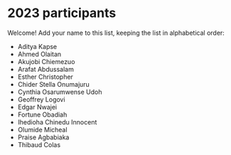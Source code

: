 # 2023 participants

Welcome! Add your name to this list, keeping the list in alphabetical order:

- Aditya Kapse
- Ahmed Olaitan
- Akujobi Chiemezuo
- Arafat Abdussalam
- Esther Christopher
- Chider Stella Onumajuru
- Cynthia Osarumwense Udoh
- Geoffrey Logovi
- Edgar Nwajei
- Fortune Obadiah
- Ihedioha Chinedu Innocent
- Olumide Micheal
- Praise Agbabiaka
- Thibaud Colas
